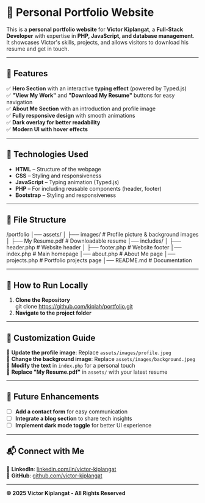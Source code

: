 # 🎨 Personal Portfolio Website

This is a **personal portfolio website** for **Victor Kiplangat**, a **Full-Stack Developer** with expertise in **PHP, JavaScript, and database management**. It showcases Victor's skills, projects, and allows visitors to download his resume and get in touch.

---

## 📌 Features
✅ **Hero Section** with an interactive **typing effect** (powered by Typed.js)  
✅ **"View My Work"** and **"Download My Resume"** buttons for easy navigation  
✅ **About Me Section** with an introduction and profile image  
✅ **Fully responsive design** with smooth animations  
✅ **Dark overlay for better readability**  
✅ **Modern UI with hover effects**  

---

## 🚀 Technologies Used
- **HTML** – Structure of the webpage
- **CSS** – Styling and responsiveness
- **JavaScript** – Typing animation (Typed.js)
- **PHP** – For including reusable components (header, footer)
- **Bootstrap** – Styling and responsiveness

---

## 📂 File Structure
/portfolio │── assets/ │ ├── images/ # Profile picture & background images │ ├── My Resume.pdf # Downloadable resume │── includes/ │ ├── header.php # Website header │ ├── footer.php # Website footer │── index.php # Main homepage │── about.php # About Me page │── projects.php # Portfolio projects page │── README.md # Documentation


---

## 🎯 How to Run Locally
1. **Clone the Repository**  
git clone https://github.com/kiplah/portfolio.git
2. **Navigate to the project folder**  


---

## 🎨 Customization Guide
🔹 **Update the profile image**: Replace `assets/images/profile.jpeg`  
🔹 **Change the background image**: Replace `assets/images/background.jpeg`  
🔹 **Modify the text** in `index.php` for a personal touch  
🔹 **Replace "My Resume.pdf"** in `assets/` with your latest resume  

---

## 📌 Future Enhancements
- [ ] **Add a contact form** for easy communication  
- [ ] **Integrate a blog section** to share tech insights  
- [ ] **Implement dark mode toggle** for better UI experience  

---

## 📬 Connect with Me
📍 **LinkedIn**: [linkedin.com/in/victor-kiplangat](#)  
📍 **GitHub**: [github.com/victor-kiplangat](#)  

---

**© 2025 Victor Kiplangat - All Rights Reserved**  
